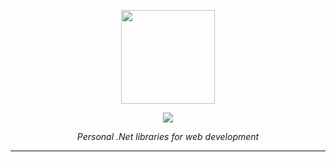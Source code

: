 <p align="center">
    <img width="150" src="https://avatars.githubusercontent.com/u/88612813">
</p>
<div align="center">
    <a href="https://dotnet.microsoft.com/en-us/"><img src="https://img.shields.io/badge/.net_8.0-blue.svg"></a>
</div>

<p align="center">
    <em>Personal .Net libraries for web development </em>
</p>

---
